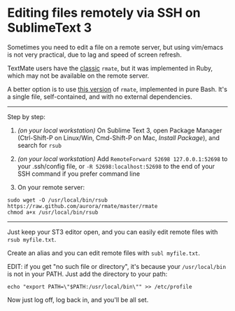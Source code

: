 # Editing files remotely via SSH on SublimeText 3

Sometimes you need to edit a file on a remote server, but using vim/emacs is not very practical, due to lag and speed of screen refresh.

TextMate users have the [classic](https://github.com/textmate/rmate) `rmate`, but it was implemented in Ruby, which may not be available on the remote server.

A better option is to use [this version](https://github.com/aurora/rmate) of `rmate`, implemented in pure Bash. It's a single file, self-contained, and with no external dependencies.

***

Step by step:

1. _(on your local workstation)_ On Sublime Text 3, open Package Manager (Ctrl-Shift-P on Linux/Win, Cmd-Shift-P on Mac, _Install Package_), and search for `rsub`

2. _(on your local workstation)_ Add `RemoteForward 52698 127.0.0.1:52698` to your .ssh/config file, or `-R 52698:localhost:52698` to the end of your SSH command if you prefer command line

3. On your remote server:
```
sudo wget -O /usr/local/bin/rsub https://raw.github.com/aurora/rmate/master/rmate
chmod a+x /usr/local/bin/rsub
```

***

Just keep your ST3 editor open, and you can easily edit remote files with `rsub myfile.txt`.

Create an alias and you can edit remote files with `subl myfile.txt`.

EDIT: if you get "no such file or directory", it's because your `/usr/local/bin` is not in your PATH. Just add the directory to your path:
```
echo "export PATH=\"$PATH:/usr/local/bin\"" >> /etc/profile
```

Now just log off, log back in, and you'll be all set.

